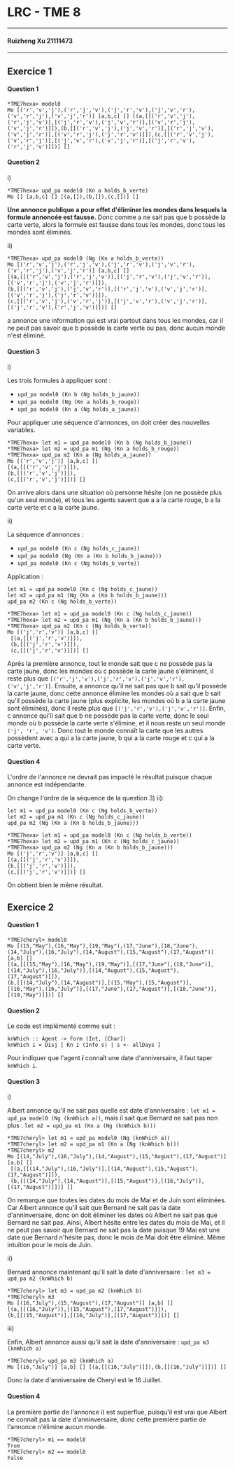 # LRC - TME 8
-----------------------
#### Ruizheng Xu 21111473  
-----------------------

## Exercice 1

#### Question 1

```
*TME7hexa> model0
Mo [('r','v','j'),('r','j','v'),('j','r','v'),('j','v','r'),('v','r','j'),('v','j','r')] [a,b,c] [] [(a,[[('r','v','j'),('r','j','v')],[('j','r','v'),('j','v','r')],[('v','r','j'),('v','j','r')]]),(b,[[('r','v','j'),('j','v','r')],[('r','j','v'),('v','j','r')],[('v','r','j'),('j','r','v')]]),(c,[[('r','v','j'),('v','r','j')],[('j','v','r'),('v','j','r')],[('j','r','v'),('r','j','v')]])] []
```

#### Question 2

i)

```
*TME7hexa> upd_pa model0 (Kn a holds_b_verte)
Mo [] [a,b,c] [] [(a,[]),(b,[]),(c,[])] []
```

**Une annonce publique a pour effet d'éliminer les mondes dans lesquels la formule annoncée est fausse.**
Donc comme a ne sait pas que b possède la carte verte, alors la formule est fausse dans tous les mondes, donc tous les mondes sont éliminés.

ii)

```
*TME7hexa> upd_pa model0 (Ng (Kn a holds_b_verte))
Mo [('r','v','j'),('r','j','v'),('j','r','v'),('j','v','r'),('v','r','j'),('v','j','r')] [a,b,c] []
[(a,[[('r','v','j'),('r','j','v')],[('j','r','v'),('j','v','r')],[('v','r','j'),('v','j','r')]]),
(b,[[('r','v','j'),('j','v','r')],[('r','j','v'),('v','j','r')],[('v','r','j'),('j','r','v')]]),
(c,[[('r','v','j'),('v','r','j')],[('j','v','r'),('v','j','r')],[('j','r','v'),('r','j','v')]])] []
```

a annonce une information qui est vrai partout dans tous les mondes, car il ne peut pas savoir que b possède la carte verte ou pas, donc aucun monde n'est éliminé.

#### Question 3

i)

Les trois formules à appliquer sont :

- `upd_pa model0 (Kn b (Ng holds_b_jaune))`
- `upd_pa model0 (Ng (Kn a holds_b_rouge))`
- `upd_pa model0 (Kn a (Ng holds_a_jaune))`

Pour appliquer une séquence d'annonces, on doit créer des nouvelles variables.

```
*TME7hexa> let m1 = upd_pa model0 (Kn b (Ng holds_b_jaune))
*TME7hexa> let m2 = upd_pa m1 (Ng (Kn a holds_b_rouge))
*TME7hexa> upd_pa m2 (Kn a (Ng holds_a_jaune))
Mo [('r','v','j')] [a,b,c] [] 
[(a,[[('r','v','j')]]),
(b,[[('r','v','j')]]),
(c,[[('r','v','j')]])] []
```

On arrive alors dans une situation où personne hésite (on ne possède plus qu'un seul monde), et tous les agents savent que a a la carte rouge, b a la carte verte et c a la carte jaune.

ii)

La séquence d'annonces :
- `upd_pa model0 (Kn c (Ng holds_c_jaune))`
- `upd_pa model0 (Ng (Kn a (Kn b holds_b_jaune)))`
- `upd_pa model0 (Kn c (Ng holds_b_verte))`

Application :
```
let m1 = upd_pa model0 (Kn c (Ng holds_c_jaune))
let m2 = upd_pa m1 (Ng (Kn a (Kn b holds_b_jaune)))
upd_pa m2 (Kn c (Ng holds_b_verte))

*TME7hexa> let m1 = upd_pa model0 (Kn c (Ng holds_c_jaune))
*TME7hexa> let m2 = upd_pa m1 (Ng (Kn a (Kn b holds_b_jaune)))
*TME7hexa> upd_pa m2 (Kn c (Ng holds_b_verte))
Mo [('j','r','v')] [a,b,c] []
 [(a,[[('j','r','v')]]),
 (b,[[('j','r','v')]]),
 (c,[[('j','r','v')]])] []
```

Après la première annonce, tout le monde sait que c ne possède pas la carte jaune, donc les mondes où c possède la carte jaune s'éliminent, il reste plus que `[('r','j','v'),('j','r','v'),('j','v','r'),('v','j','r')]`.
Ensuite, a annonce qu'il ne sait pas que b sait qu'il possède la carte jaune, donc cette annonce élimine les mondes où a sait que b sait qu'il possède la carte jaune (plus explicite, les mondes où b a la carte jaune sont éliminés), donc il reste plus que `[('j','r','v'),('j','v','r')]`.
Enfin, c annonce qui'il sait que b ne possède pas la carte verte, donc le seul monde où b possède la carte verte s'élimine, et il nous reste un seul monde `('j', 'r', 'v')`. Donc tout le monde connaît la carte que les autres possèdent avec a qui a la carte jaune, b qui a la carte rouge et c qui a la carte verte.

#### Question 4

L'ordre de l'annonce ne devrait pas impacté le résultat puisque chaque annonce est indépendante.

On change l'ordre de la séquence de la question 3) ii):
```
let m1 = upd_pa model0 (Kn c (Ng holds_b_verte))
let m2 = upd_pa m1 (Kn c (Ng holds_c_jaune))
upd_pa m2 (Ng (Kn a (Kn b holds_b_jaune)))

*TME7hexa> let m1 = upd_pa model0 (Kn c (Ng holds_b_verte))
*TME7hexa> let m2 = upd_pa m1 (Kn c (Ng holds_c_jaune))
*TME7hexa> upd_pa m2 (Ng (Kn a (Kn b holds_b_jaune)))
Mo [('j','r','v')] [a,b,c] [] 
[(a,[[('j','r','v')]]),
(b,[[('j','r','v')]]),
(c,[[('j','r','v')]])] []
```

On obtient bien le même résultat.

## Exercice 2

#### Question 1

```
*TME7cheryl> model0
Mo [(15,"May"),(16,"May"),(19,"May"),(17,"June"),(18,"June"),(14,"July"),(16,"July"),(14,"August"),(15,"August"),(17,"August")] [a,b] [] 
[(a,[[(15,"May"),(16,"May"),(19,"May")],[(17,"June"),(18,"June")],[(14,"July"),(16,"July")],[(14,"August"),(15,"August"),(17,"August")]]),
(b,[[(14,"July"),(14,"August")],[(15,"May"),(15,"August")],[(16,"May"),(16,"July")],[(17,"June"),(17,"August")],[(18,"June")],[(19,"May")]])] []
```

#### Question 2

Le code est implémenté comme suit :
```
knWhich :: Agent -> Form (Int, [Char])
knWhich i = Disj [ Kn i (Info s) | s <- allDays ]
```

Pour indiquer que l'agent ***i*** connaît une date d'anniversaire, il faut taper `knWhich i`.

#### Question 3

i)

Albert annonce qu'il ne sait pas quelle est date d'anniversaire : `let m1 = upd_pa model0 (Ng (knWhich a))`, mais il sait que Bernard ne sait pas non plus : `let m2 = upd_pa m1 (Kn a (Ng (knWhich b)))`

```
*TME7cheryl> let m1 = upd_pa model0 (Ng (knWhich a))
*TME7cheryl> let m2 = upd_pa m1 (Kn a (Ng (knWhich b)))
*TME7cheryl> m2
Mo [(14,"July"),(16,"July"),(14,"August"),(15,"August"),(17,"August")] [a,b] []
 [(a,[[(14,"July"),(16,"July")],[(14,"August"),(15,"August"),(17,"August")]]),
 (b,[[(14,"July"),(14,"August")],[(15,"August")],[(16,"July")],[(17,"August")]])] []
```

On remarque que toutes les dates du mois de Mai et de Juin sont éliminées. Car Albert annonce qu'il sait que Bernard ne sait pas la date d'anninversaire, donc on doit éliminer les dates où Albert ne sait pas que Bernard ne sait pas. Ainsi, Albert hésite entre les dates du mois de Mai, et il ne peut pas savoir que Bernard ne sait pas la date puisque 19 Mai est une date que Bernard n'hésite pas, donc le mois de Mai doit être éliminé.
Même intuition pour le mois de Juin.

ii)

Bernard annonce maintenant qu'il sait la date d'anniversaire : `let m3 = upd_pa m2 (knWhich b)`

```
*TME7cheryl> let m3 = upd_pa m2 (knWhich b)
*TME7cheryl> m3
Mo [(16,"July"),(15,"August"),(17,"August")] [a,b] [] 
[(a,[[(16,"July")],[(15,"August"),(17,"August")]]),
(b,[[(15,"August")],[(16,"July")],[(17,"August")]])] []
```

iii)

Enfin, Albert annonce aussi qu'il sait la date d'anniversaire : `upd_pa m3 (knWhich a)`

```
*TME7cheryl> upd_pa m3 (knWhich a)
Mo [(16,"July")] [a,b] [] [(a,[[(16,"July")]]),(b,[[(16,"July")]])] []
```

Donc la date d'anniversaire de Cheryl est le 16 Juillet.

#### Question 4

La première partie de l'annonce i) est superflue, puisqu'il est vrai que Albert ne connaît pas la date d'anninversaire, donc cette première partie de l'annonce n'élimine aucun monde.

```
*TME7cheryl> m1 == model0
True
*TME7cheryl> m2 == model0
False
```


